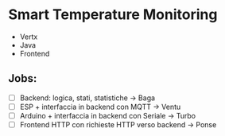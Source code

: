 # Smart Temperature Monitoring 

- Vertx
- Java
- Frontend

## Jobs:
- [ ] Backend: logica, stati, statistiche -> Baga
- [ ] ESP + interfaccia in backend con MQTT -> Ventu
- [ ] Arduino + interfaccia in backend con Seriale -> Turbo
- [ ] Frontend HTTP con richieste HTTP verso backend -> Ponse